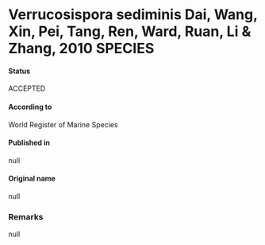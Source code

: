 # Verrucosispora sediminis Dai, Wang, Xin, Pei, Tang, Ren, Ward, Ruan, Li & Zhang, 2010 SPECIES

#### Status
ACCEPTED

#### According to
World Register of Marine Species

#### Published in
null

#### Original name
null

### Remarks
null